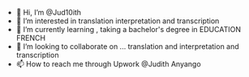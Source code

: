 - 👋 Hi, I’m @Jud10ith
- 👀 I’m interested in translation interpretation and transcription
- 🌱 I’m currently learning , taking a bachelor's degree in EDUCATION FRENCH
- 💞️ I’m looking to collaborate on ... translation and interpretation and transcription
- 📫 How to reach me through Upwork @Judith Anyango

<!---
Jud10ith/Jud10ith is a ✨ special ✨ repository because its `README.md` (this file) appears on your GitHub profile.
You can click the Preview link to take a look at your changes.
--->
